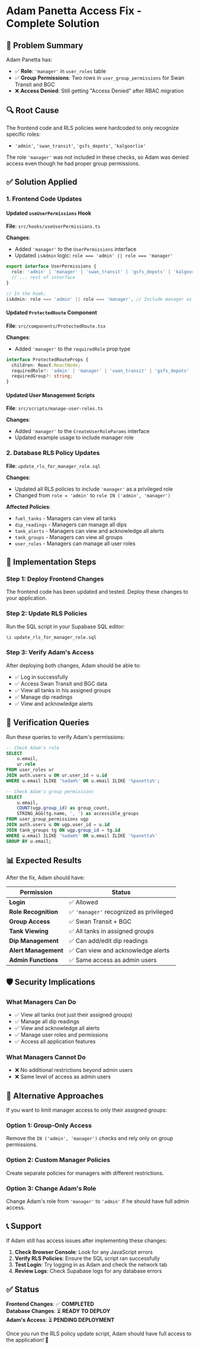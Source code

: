 # Adam Panetta Access Fix - Complete Solution

## 🚨 Problem Summary

Adam Panetta has:
- ✅ **Role**: `'manager'` in `user_roles` table
- ✅ **Group Permissions**: Two rows in `user_group_permissions` for Swan Transit and BGC
- ❌ **Access Denied**: Still getting "Access Denied" after RBAC migration

## 🔍 Root Cause

The frontend code and RLS policies were hardcoded to only recognize specific roles:
- `'admin'`, `'swan_transit'`, `'gsfs_depots'`, `'kalgoorlie'`

The role `'manager'` was not included in these checks, so Adam was denied access even though he had proper group permissions.

## ✅ Solution Applied

### 1. Frontend Code Updates

#### Updated `useUserPermissions` Hook
**File**: `src/hooks/useUserPermissions.ts`

**Changes**:
- Added `'manager'` to the `UserPermissions` interface
- Updated `isAdmin` logic: `role === 'admin' || role === 'manager'`

```typescript
export interface UserPermissions {
  role: 'admin' | 'manager' | 'swan_transit' | 'gsfs_depots' | 'kalgoorlie' | null;
  // ... rest of interface
}

// In the hook:
isAdmin: role === 'admin' || role === 'manager', // Include manager as admin-equivalent
```

#### Updated `ProtectedRoute` Component
**File**: `src/components/ProtectedRoute.tsx`

**Changes**:
- Added `'manager'` to the `requiredRole` prop type

```typescript
interface ProtectedRouteProps {
  children: React.ReactNode;
  requiredRole?: 'admin' | 'manager' | 'swan_transit' | 'gsfs_depots' | 'kalgoorlie';
  requiredGroup?: string;
}
```

#### Updated User Management Scripts
**File**: `src/scripts/manage-user-roles.ts`

**Changes**:
- Added `'manager'` to the `CreateUserRoleParams` interface
- Updated example usage to include manager role

### 2. Database RLS Policy Updates

**File**: `update_rls_for_manager_role.sql`

**Changes**:
- Updated all RLS policies to include `'manager'` as a privileged role
- Changed from `role = 'admin'` to `role IN ('admin', 'manager')`

**Affected Policies**:
- `fuel_tanks` - Managers can view all tanks
- `dip_readings` - Managers can manage all dips
- `tank_alerts` - Managers can view and acknowledge all alerts
- `tank_groups` - Managers can view all groups
- `user_roles` - Managers can manage all user roles

## 🚀 Implementation Steps

### Step 1: Deploy Frontend Changes
The frontend code has been updated and tested. Deploy these changes to your application.

### Step 2: Update RLS Policies
Run the SQL script in your Supabase SQL editor:

```sql
\i update_rls_for_manager_role.sql
```

### Step 3: Verify Adam's Access
After deploying both changes, Adam should be able to:
- ✅ Log in successfully
- ✅ Access Swan Transit and BGC data
- ✅ View all tanks in his assigned groups
- ✅ Manage dip readings
- ✅ View and acknowledge alerts

## 🔧 Verification Queries

Run these queries to verify Adam's permissions:

```sql
-- Check Adam's role
SELECT 
    u.email,
    ur.role
FROM user_roles ur
JOIN auth.users u ON ur.user_id = u.id
WHERE u.email ILIKE '%adam%' OR u.email ILIKE '%panetta%';

-- Check Adam's group permissions
SELECT 
    u.email,
    COUNT(ugp.group_id) as group_count,
    STRING_AGG(tg.name, ', ') as accessible_groups
FROM user_group_permissions ugp
JOIN auth.users u ON ugp.user_id = u.id
JOIN tank_groups tg ON ugp.group_id = tg.id
WHERE u.email ILIKE '%adam%' OR u.email ILIKE '%panetta%'
GROUP BY u.email;
```

## 📊 Expected Results

After the fix, Adam should have:

| Permission | Status |
|------------|--------|
| **Login** | ✅ Allowed |
| **Role Recognition** | ✅ `'manager'` recognized as privileged |
| **Group Access** | ✅ Swan Transit + BGC |
| **Tank Viewing** | ✅ All tanks in assigned groups |
| **Dip Management** | ✅ Can add/edit dip readings |
| **Alert Management** | ✅ Can view and acknowledge alerts |
| **Admin Functions** | ✅ Same access as admin users |

## 🛡️ Security Implications

### What Managers Can Do
- ✅ View all tanks (not just their assigned groups)
- ✅ Manage all dip readings
- ✅ View and acknowledge all alerts
- ✅ Manage user roles and permissions
- ✅ Access all application features

### What Managers Cannot Do
- ❌ No additional restrictions beyond admin users
- ❌ Same level of access as admin users

## 🔄 Alternative Approaches

If you want to limit manager access to only their assigned groups:

### Option 1: Group-Only Access
Remove the `IN ('admin', 'manager')` checks and rely only on group permissions.

### Option 2: Custom Manager Policies
Create separate policies for managers with different restrictions.

### Option 3: Change Adam's Role
Change Adam's role from `'manager'` to `'admin'` if he should have full admin access.

## 📞 Support

If Adam still has access issues after implementing these changes:

1. **Check Browser Console**: Look for any JavaScript errors
2. **Verify RLS Policies**: Ensure the SQL script ran successfully
3. **Test Login**: Try logging in as Adam and check the network tab
4. **Review Logs**: Check Supabase logs for any database errors

## ✅ Status

**Frontend Changes**: ✅ **COMPLETED**  
**Database Changes**: ⏳ **READY TO DEPLOY**  
**Adam's Access**: ⏳ **PENDING DEPLOYMENT**

Once you run the RLS policy update script, Adam should have full access to the application! 🎉 
